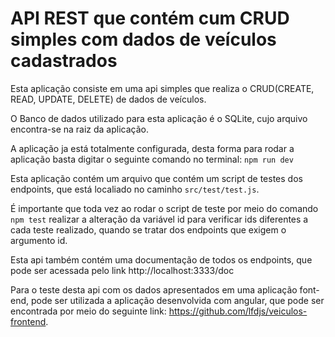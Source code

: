 # API REST que contém cum CRUD simples com dados de veículos cadastrados

Esta aplicação consiste em uma api simples que realiza o CRUD(CREATE, READ, UPDATE, DELETE) de dados de veículos.

O Banco de dados utilizado para esta aplicação é o SQLite, cujo arquivo encontra-se na raiz da aplicação.

A aplicação ja está totalmente configurada, desta forma para rodar a aplicação basta digitar o seguinte comando no terminal: `npm run dev`

Esta aplicação contém um arquivo que contém um script de testes dos endpoints, que está localiado no caminho `src/test/test.js`.
 
É importante que toda vez ao rodar o script de teste por meio do comando `npm test` realizar a alteração da variável id para verificar ids diferentes a cada teste realizado, quando se tratar dos endpoints que exigem o argumento id.

Esta api também contém uma documentação de todos os endpoints, que pode ser acessada pelo link http://localhost:3333/doc

Para o teste desta api com os dados apresentados em uma aplicação font-end, pode ser utilizada a aplicação desenvolvida com angular, que pode ser encontrada por meio do seguinte link: https://github.com/lfdjs/veiculos-frontend.

